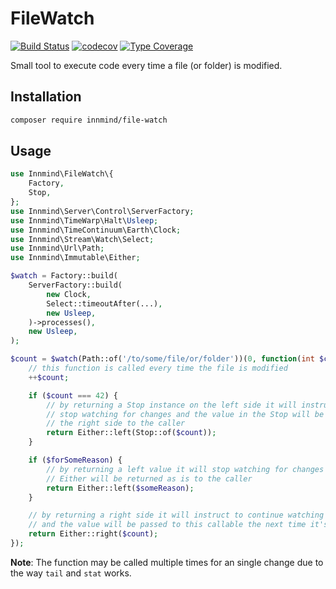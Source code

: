 # FileWatch

[![Build Status](https://github.com/innmind/filewatch/workflows/CI/badge.svg?branch=master)](https://github.com/innmind/filewatch/actions?query=workflow%3ACI)
[![codecov](https://codecov.io/gh/innmind/filewatch/branch/develop/graph/badge.svg)](https://codecov.io/gh/innmind/filewatch)
[![Type Coverage](https://shepherd.dev/github/innmind/filewatch/coverage.svg)](https://shepherd.dev/github/innmind/filewatch)

Small tool to execute code every time a file (or folder) is modified.

## Installation

```sh
composer require innmind/file-watch
```

## Usage

```php
use Innmind\FileWatch\{
    Factory,
    Stop,
};
use Innmind\Server\Control\ServerFactory;
use Innmind\TimeWarp\Halt\Usleep;
use Innmind\TimeContinuum\Earth\Clock;
use Innmind\Stream\Watch\Select;
use Innmind\Url\Path;
use Innmind\Immutable\Either;

$watch = Factory::build(
    ServerFactory::build(
        new Clock,
        Select::timeoutAfter(...),
        new Usleep,
    )->processes(),
    new Usleep,
);

$count = $watch(Path::of('/to/some/file/or/folder'))(0, function(int $count): Either {
    // this function is called every time the file is modified
    ++$count;

    if ($count === 42) {
        // by returning a Stop instance on the left side it will instruct to
        // stop watching for changes and the value in the Stop will be moved on
        // the right side to the caller
        return Either::left(Stop::of($count));
    }

    if ($forSomeReason) {
        // by returning a left value it will stop watching for changes and the
        // Either will be returned as is to the caller
        return Either::left($someReason);
    }

    // by returning a right side it will instruct to continue watching for changes
    // and the value will be passed to this callable the next time it's called
    return Either::right($count);
});
```

**Note**: The function may be called multiple times for an single change due to the way `tail` and `stat` works.
